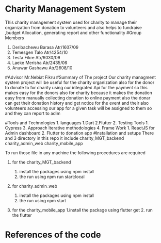 # Charity Management System
This charity management system used for charity to manage their organization from  donation to volunteers and also helps to fundraise ,budget Allocation, generating report and other functionality
#Group Members
 1. Deribachewu Barasa Atr/1607/09
 2. Temesgen Talo    Atr/4254/10
 3. Tesfa Fikre      Atr/9030/09
 4. Laeke Merisha     Atr/2435/06
 5. Anuwar Gashawu    Atr/2608/10

#Advisor
Mr.Nebiat Fikru
#Summary of The project
Our charity managment system project will be useful for the charity organization also for the donor to donate to for charity using our integrated Api for the payment so this makes easy for the donors also for charity because it makes the donation easy from manually collecting donation to online payment also the donar can get their donation history and get notice for the event and their also volunteers accessing our app for a given task will be assigned to them so and they can report to adim

#Tools and Technologies 
      1. languages 
           1.Dart
           2.Flutter
      2. Testing Tools 
           1. Cypress
      3. Approach
           Iterative methodologies
      4. Frame Work
         1. ReactJS for Admin dashboard 
         2. Flutter to donation app
#Installation and setups
There and 3 directory in this repo it include 
          charity_MGT_backend 
          charity_admin_web
          charity_mobile_app

To run those file in any machine the following procedures are required
 1. for the charity_MGT_backend

     1.  install the packages using
                npm install
     2. the run using 
             npm run start:local
 2. for charity_admin_web
     1. install the packages using
             npm install
     2. the run using
           npm start
3. for the charity_mobile_app
    1.install the package using
         flutter get
    2. run the flutter
# References of the code



 


